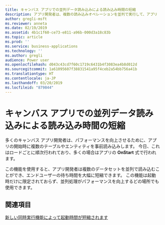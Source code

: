 ```yaml
---
title: キャンバス アプリでの並列データ読み込みによる読み込み時間の短縮
description: アプリ開発者は、複数の読み込みオペレーションを並列で実行して、アプリ ユーザーの全体的な待ち時間を短縮できます。
author: gregli-msft
ms.reviewer: anneta
ms.date: 02/19/2019
ms.assetid: 4b1c1f60-ce73-e811-a96b-000d3a18c83b
ms.topic: article
ms.prod: ''
ms.service: business-applications
ms.technology: ''
ms.author: gregli
audience: Power user
ms.openlocfilehash: d043c43cd7f60c1719c6431b4f3083ea4b8d012d
ms.sourcegitcommit: 1a61095607f38831541a95f4ceb2a54bb756a41b
ms.translationtype: HT
ms.contentlocale: ja-JP
ms.lasthandoff: 03/20/2019
ms.locfileid: "879844"
---
```

# <a name="faster-load-times-with-parallel-data-loading-in-canvas-apps"></a>キャンバス アプリでの並列データ読み込みによる読み込み時間の短縮




多くのキャンバス アプリ開発者は、パフォーマンスを向上させるために、アプリの開始時に複数のテーブルやエンティティを事前読み込みします。 今日、これはロードごとに順次行われており、多くの場合はアプリの **OnStart** 式で行われます。 

この機能を使用すると、アプリ開発者は複数のデータセットを並列で読み込むことができ、エンドユーザーの待ち時間を大幅に短縮できます。  この機能は起動時だけに限定されておらず、並列処理がパフォーマンスを向上するどの場所でも使用できます。

## <a name="related-topic"></a>関連項目

[新しい同時実行機能によって起動時間が短縮されます](https://powerapps.microsoft.com/blog/enjoy-faster-startup-times-with-the-new-concurrent-function/)